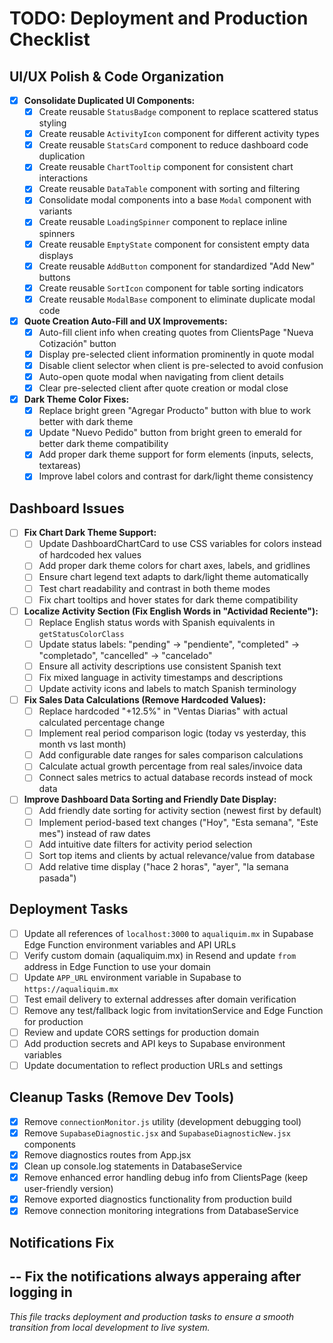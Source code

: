 # TODO: Deployment and Production Checklist

## UI/UX Polish & Code Organization
- [x] **Consolidate Duplicated UI Components:**
  - [x] Create reusable `StatusBadge` component to replace scattered status styling
  - [x] Create reusable `ActivityIcon` component for different activity types
  - [x] Create reusable `StatsCard` component to reduce dashboard code duplication
  - [x] Create reusable `ChartTooltip` component for consistent chart interactions
  - [x] Create reusable `DataTable` component with sorting and filtering
  - [x] Consolidate modal components into a base `Modal` component with variants
  - [x] Create reusable `LoadingSpinner` component to replace inline spinners
  - [x] Create reusable `EmptyState` component for consistent empty data displays
  - [x] Create reusable `AddButton` component for standardized "Add New" buttons
  - [x] Create reusable `SortIcon` component for table sorting indicators
  - [x] Create reusable `ModalBase` component to eliminate duplicate modal code

- [x] **Quote Creation Auto-Fill and UX Improvements:**
  - [x] Auto-fill client info when creating quotes from ClientsPage "Nueva Cotización" button
  - [x] Display pre-selected client information prominently in quote modal
  - [x] Disable client selector when client is pre-selected to avoid confusion
  - [x] Auto-open quote modal when navigating from client details
  - [x] Clear pre-selected client after quote creation or modal close

- [x] **Dark Theme Color Fixes:**
  - [x] Replace bright green "Agregar Producto" button with blue to work better with dark theme
  - [x] Update "Nuevo Pedido" button from bright green to emerald for better dark theme compatibility
  - [x] Add proper dark theme support for form elements (inputs, selects, textareas)
  - [x] Improve label colors and contrast for dark/light theme consistency

## Dashboard Issues
- [ ] **Fix Chart Dark Theme Support:**
  - [ ] Update DashboardChartCard to use CSS variables for colors instead of hardcoded hex values
  - [ ] Add proper dark theme colors for chart axes, labels, and gridlines
  - [ ] Ensure chart legend text adapts to dark/light theme automatically
  - [ ] Test chart readability and contrast in both theme modes
  - [ ] Fix chart tooltips and hover states for dark theme compatibility

- [ ] **Localize Activity Section (Fix English Words in "Actividad Reciente"):**
  - [ ] Replace English status words with Spanish equivalents in `getStatusColorClass`
  - [ ] Update status labels: "pending" → "pendiente", "completed" → "completado", "cancelled" → "cancelado"
  - [ ] Ensure all activity descriptions use consistent Spanish text
  - [ ] Fix mixed language in activity timestamps and descriptions
  - [ ] Update activity icons and labels to match Spanish terminology

- [ ] **Fix Sales Data Calculations (Remove Hardcoded Values):**
  - [ ] Replace hardcoded "+12.5%" in "Ventas Diarias" with actual calculated percentage change
  - [ ] Implement real period comparison logic (today vs yesterday, this month vs last month)
  - [ ] Add configurable date ranges for sales comparison calculations
  - [ ] Calculate actual growth percentage from real sales/invoice data
  - [ ] Connect sales metrics to actual database records instead of mock data

- [ ] **Improve Dashboard Data Sorting and Friendly Date Display:**
  - [ ] Add friendly date sorting for activity section (newest first by default)
  - [ ] Implement period-based text changes ("Hoy", "Esta semana", "Este mes") instead of raw dates
  - [ ] Add intuitive date filters for activity period selection
  - [ ] Sort top items and clients by actual relevance/value from database
  - [ ] Add relative time display ("hace 2 horas", "ayer", "la semana pasada")

## Deployment Tasks
- [ ] Update all references of `localhost:3000` to `aqualiquim.mx` in Supabase Edge Function environment variables and API URLs
- [ ] Verify custom domain (aqualiquim.mx) in Resend and update `from` address in Edge Function to use your domain
- [ ] Update `APP_URL` environment variable in Supabase to `https://aqualiquim.mx`
- [ ] Test email delivery to external addresses after domain verification
- [ ] Remove any test/fallback logic from invitationService and Edge Function for production
- [ ] Review and update CORS settings for production domain
- [ ] Add production secrets and API keys to Supabase environment variables
- [ ] Update documentation to reflect production URLs and settings

## Cleanup Tasks (Remove Dev Tools)
- [x] Remove `connectionMonitor.js` utility (development debugging tool)
- [x] Remove `SupabaseDiagnostic.jsx` and `SupabaseDiagnosticNew.jsx` components
- [x] Remove diagnostics routes from App.jsx
- [x] Clean up console.log statements in DatabaseService
- [x] Remove enhanced error handling debug info from ClientsPage (keep user-friendly version)
- [x] Remove exported diagnostics functionality from production build
- [x] Remove connection monitoring integrations from DatabaseService

## Notifications Fix
 
-- Fix the notifications always apperaing after logging in
---

*This file tracks deployment and production tasks to ensure a smooth transition from local development to live system.*
